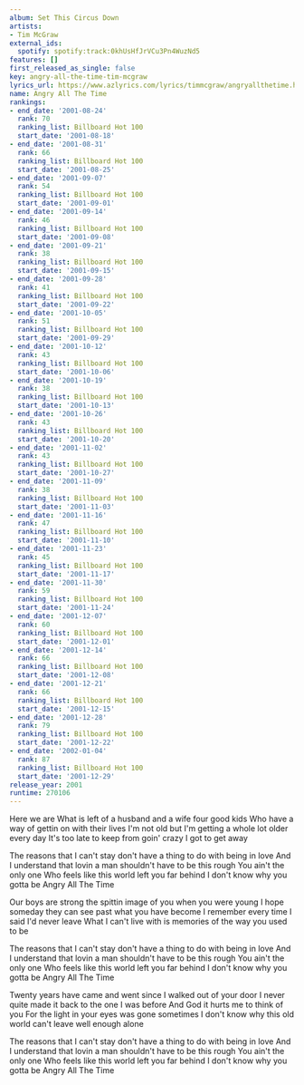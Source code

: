 ```yaml
---
album: Set This Circus Down
artists:
- Tim McGraw
external_ids:
  spotify: spotify:track:0khUsHfJrVCu3Pn4WuzNd5
features: []
first_released_as_single: false
key: angry-all-the-time-tim-mcgraw
lyrics_url: https://www.azlyrics.com/lyrics/timmcgraw/angryallthetime.html
name: Angry All The Time
rankings:
- end_date: '2001-08-24'
  rank: 70
  ranking_list: Billboard Hot 100
  start_date: '2001-08-18'
- end_date: '2001-08-31'
  rank: 66
  ranking_list: Billboard Hot 100
  start_date: '2001-08-25'
- end_date: '2001-09-07'
  rank: 54
  ranking_list: Billboard Hot 100
  start_date: '2001-09-01'
- end_date: '2001-09-14'
  rank: 46
  ranking_list: Billboard Hot 100
  start_date: '2001-09-08'
- end_date: '2001-09-21'
  rank: 38
  ranking_list: Billboard Hot 100
  start_date: '2001-09-15'
- end_date: '2001-09-28'
  rank: 41
  ranking_list: Billboard Hot 100
  start_date: '2001-09-22'
- end_date: '2001-10-05'
  rank: 51
  ranking_list: Billboard Hot 100
  start_date: '2001-09-29'
- end_date: '2001-10-12'
  rank: 43
  ranking_list: Billboard Hot 100
  start_date: '2001-10-06'
- end_date: '2001-10-19'
  rank: 38
  ranking_list: Billboard Hot 100
  start_date: '2001-10-13'
- end_date: '2001-10-26'
  rank: 43
  ranking_list: Billboard Hot 100
  start_date: '2001-10-20'
- end_date: '2001-11-02'
  rank: 43
  ranking_list: Billboard Hot 100
  start_date: '2001-10-27'
- end_date: '2001-11-09'
  rank: 38
  ranking_list: Billboard Hot 100
  start_date: '2001-11-03'
- end_date: '2001-11-16'
  rank: 47
  ranking_list: Billboard Hot 100
  start_date: '2001-11-10'
- end_date: '2001-11-23'
  rank: 45
  ranking_list: Billboard Hot 100
  start_date: '2001-11-17'
- end_date: '2001-11-30'
  rank: 59
  ranking_list: Billboard Hot 100
  start_date: '2001-11-24'
- end_date: '2001-12-07'
  rank: 60
  ranking_list: Billboard Hot 100
  start_date: '2001-12-01'
- end_date: '2001-12-14'
  rank: 66
  ranking_list: Billboard Hot 100
  start_date: '2001-12-08'
- end_date: '2001-12-21'
  rank: 66
  ranking_list: Billboard Hot 100
  start_date: '2001-12-15'
- end_date: '2001-12-28'
  rank: 79
  ranking_list: Billboard Hot 100
  start_date: '2001-12-22'
- end_date: '2002-01-04'
  rank: 87
  ranking_list: Billboard Hot 100
  start_date: '2001-12-29'
release_year: 2001
runtime: 270106
---
```

Here we are 
What is left of a husband and a wife four good kids 
Who have a way of gettin on with their lives 
I'm not old but I'm getting a whole lot older every day 
It's too late to keep from goin' crazy 
I got to get away 

The reasons that I can't stay don't have a thing to do with being in love 
And I understand that lovin a man shouldn't have to be this rough 
You ain't the only one Who feels like this world left you far behind 
I don't know why you gotta be Angry All The Time 

Our boys are strong the spittin image of you when you were young 
I hope someday they can see past what you have become 
I remember every time I said I'd never leave 
What I can't live with is memories of the way you used to be 

The reasons that I can't stay don't have a thing to do with being in love 
And I understand that lovin a man shouldn't have to be this rough 
You ain't the only one Who feels like this world left you far behind 
I don't know why you gotta be Angry All The Time 

Twenty years have came and went since I walked out of your door 
I never quite made it back to the one I was before 
And God it hurts me to think of you 
For the light in your eyes was gone sometimes 
I don't know why this old world can't leave well enough alone 

The reasons that I can't stay don't have a thing to do with being in love 
And I understand that lovin a man shouldn't have to be this rough 
You ain't the only one Who feels like this world left you far behind 
I don't know why you gotta be Angry All The Time
